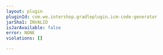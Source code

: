```yaml
---
layout: plugin
pluginId: com.we.intershop.gradleplugin.icm-code-generator
jarSha1: INVALID
isJarAvailable: false
error: NONE
violations: []

---
```

